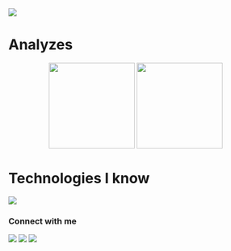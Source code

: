 <img src="https://cdn.discordapp.com/attachments/925612953686904893/1139032738280779840/function.png"/>  
 
# Analyzes  
<div align="center">
  <img height="170em"
    src="https://github-readme-streak-stats.herokuapp.com?user=Bkuste2&theme=midnight-purple&hide_border=true)](https://git.io/streak-stats" 
  />
  <img height="170em"
    src="https://github-readme-stats.vercel.app/api/top-langs/?username=bkuste2&layout=compact&langs_count=7&theme=midnight-purple" 
  />    
</div>

# Technologies I know
<img
  src="https://skillicons.dev/icons?i=js,ts,nodejs,jest,nextjs,react,svelte,tailwind,styledcomponents,express,sequelize,prisma,graphql,nestjs,java,spring,py,fastapi,selenium,mongodb,mysql,postgres,redis,docker,git,github,githubactions,vercel,heroku,figma" />

### Connect with me
<div>
  <a href="https://www.instagram.com/igorribeiro632/" target="_blank"><img
      src="https://img.shields.io/badge/-Instagram-%23E4405F?style=for-the-badge&logo=instagram&logoColor=white"
      target="_blank"></a>
  <a href="https://www.linkedin.com/in/igor-medeiros-ribeiro" target="_blank"><img
      src="https://img.shields.io/badge/-LinkedIn-%230077B5?style=for-the-badge&logo=linkedin&logoColor=white"
      target="_blank"></a>
  <a href="mailto:contato.igormedeirosribeiro@gmail.com"><img
      src="https://img.shields.io/badge/-Gmail-%23333?style=for-the-badge&logo=gmail&logoColor=white"
      target="_blank"></a>
</div>

